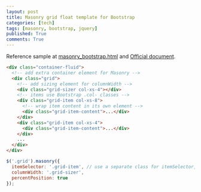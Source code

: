 ```yaml
---
layout: post
title: Masonry grid float template for Bootstrap
categories: [tech]
tags: [masonry, bootstrap, jquery]
published: True
comments: True
---
```


Reference sample at [masonry_bootstrap.html](http://github.com/quchunguang/test/blob/master/testjs/masonry_bootstrap.html) and [Official document][1].

```html
<div class="container-fluid">
  <!-- add extra container element for Masonry -->
  <div class="grid">
    <!-- add sizing element for columnWidth -->
    <div class="grid-sizer col-xs-4"></div>
    <!-- items use Bootstrap .col- classes -->
    <div class="grid-item col-xs-8">
      <!-- wrap item content in its own element -->
      <div class="grid-item-content">...</div>
    </div>
    <div class="grid-item col-xs-4">
      <div class="grid-item-content">...</div>
    </div>
    ...
  </div>
</div>
```

```js
$('.grid').masonry({
  itemSelector: '.grid-item', // use a separate class for itemSelector, other than .col-
  columnWidth: '.grid-sizer',
  percentPosition: true
});
```

[1]: http://masonry.desandro.com/extras.html
